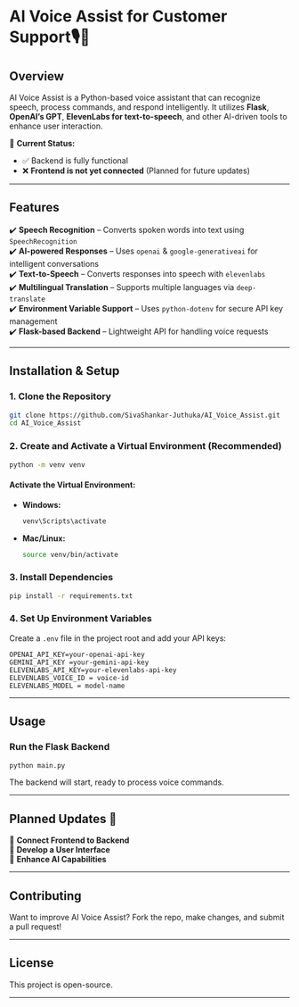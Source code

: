 # **AI Voice Assist for Customer Support🎙️🤖**  

## **Overview**  
AI Voice Assist is a Python-based voice assistant that can recognize speech, process commands, and respond intelligently. It utilizes **Flask**, **OpenAI’s GPT**, **ElevenLabs for text-to-speech**, and other AI-driven tools to enhance user interaction.  

🚀 **Current Status:**  
- ✅ Backend is fully functional  
- ❌ **Frontend is not yet connected** (Planned for future updates)  

---

## **Features**  
✔️ **Speech Recognition** – Converts spoken words into text using `SpeechRecognition`  
✔️ **AI-powered Responses** – Uses `openai` & `google-generativeai` for intelligent conversations  
✔️ **Text-to-Speech** – Converts responses into speech with `elevenlabs`  
✔️ **Multilingual Translation** – Supports multiple languages via `deep-translate`  
✔️ **Environment Variable Support** – Uses `python-dotenv` for secure API key management  
✔️ **Flask-based Backend** – Lightweight API for handling voice requests  

---

## **Installation & Setup**  

### **1. Clone the Repository**  
```bash
git clone https://github.com/SivaShankar-Juthuka/AI_Voice_Assist.git
cd AI_Voice_Assist
```

### **2. Create and Activate a Virtual Environment (Recommended)**  
```bash
python -m venv venv
```
#### **Activate the Virtual Environment:**  
- **Windows:**  
  ```bash
  venv\Scripts\activate
  ```
- **Mac/Linux:**  
  ```bash
  source venv/bin/activate
  ```

### **3. Install Dependencies**  
```bash
pip install -r requirements.txt
```

### **4. Set Up Environment Variables**  
Create a `.env` file in the project root and add your API keys:  
```
OPENAI_API_KEY=your-openai-api-key
GEMINI_API_KEY =your-gemini-api-key
ELEVENLABS_API_KEY=your-elevenlabs-api-key
ELEVENLABS_VOICE_ID = voice-id
ELEVENLABS_MODEL = model-name
```

---

## **Usage**  

### **Run the Flask Backend**  
```bash
python main.py
```
The backend will start, ready to process voice commands.  

---

## **Planned Updates 🚀**  
🔗 **Connect Frontend to Backend**  
🎨 **Develop a User Interface**  
📡 **Enhance AI Capabilities**  

---

## **Contributing**  
Want to improve AI Voice Assist? Fork the repo, make changes, and submit a pull request!  

---

## **License**  
This project is open-source.  

---
